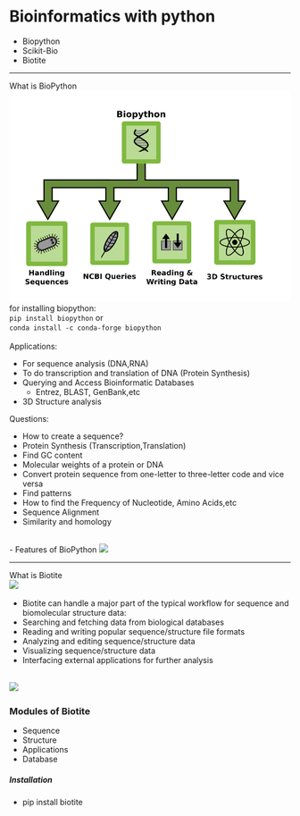 # Bioinformatics with python

- Biopython
- Scikit-Bio
- Biotite
---
What is BioPython
<img src="imgs/biopythonoverview.png"><br/>
for installing biopython:<br/>
```pip install biopython```
or <br/>
```conda install -c conda-forge biopython```<br/><br/>
Applications:
- For sequence analysis (DNA,RNA)
- To do transcription and translation of DNA (Protein Synthesis)
- Querying and Access Bioinformatic Databases
  - Entrez, BLAST, GenBank,etc
- 3D Structure analysis

Questions:
- How to create a sequence?
- Protein Synthesis (Transcription,Translation)
- Find GC content
- Molecular weights of a protein or DNA
- Convert protein sequence from one-letter to three-letter code and vice versa
- Find patterns
- How to find the Frequency of Nucleotide, Amino Acids,etc
- Sequence Alignment
- Similarity and homology
<br/>
- Features of BioPython
<img src="imgs/Biopython_featuresdiagram.png">

---

What is Biotite<br/>
<img src="imgs/biotite_logo_s.png">

+ Biotite can handle a major part of the typical workflow for sequence and biomolecular structure data:
 + Searching and fetching data from biological databases
 + Reading and writing popular sequence/structure file formats
 + Analyzing and editing sequence/structure data
 + Visualizing sequence/structure data
 + Interfacing external applications for further analysis
<br/>
<img src="imgs/biotitefeatures.png">

### Modules of Biotite
 + Sequence
 + Structure
 + Applications
 + Database

##### Installation
+ pip install biotite
